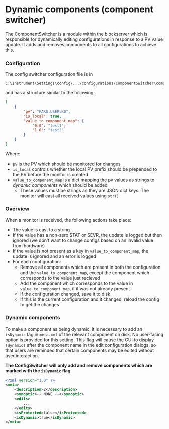 # Dynamic components (component switcher)

The ComponentSwitcher is a module within the blockserver which is responsible for dynamically editing configurations in response to a PV value update. It adds and removes components to all configurations to achieve this.

### Configuration

The config switcher configuration file is in 
```
C:\Instrument\Settings\config\...\configurations\ComponentSwitcher\component_switcher.json
```

and has a structure similar to the following:

```json
[
    {
        "pv": "PARS:USER:R0",
        "is_local": true,
        "value_to_component_map": {
            "0.0": "test1",
            "1.0": "test2"
        }
    }
]
```

Where:
- `pv` is the PV which should be monitored for changes
- `is_local` controls whether the local PV prefix should be prepended to the PV before the monitor is created
- `value_to_component_map` is a dict mapping the pv values as strings to *dynamic components* which should be added
  * These values must be strings as they are JSON dict keys. The monitor will cast all received values using `str()`

### Overview

When a monitor is received, the following actions take place:
- The value is cast to a string
- If the value has a non-zero STAT or SEVR, the update is logged but then ignored (we don't want to change configs based on an invalid value from hardware)
- If the value is not present as a key in `value_to_component_map`, the update is ignored and an error is logged
- For each configuration:
  * Remove all components which are present in both the configuration and the `value_to_component_map`, except the component which corresponds to the value just recieved
  * Add the component which corresponds to the value in `value_to_component_map`, if it was not already present
  * If the configuration changed, save it to disk
  * If this is the current configuration and it changed, reload the config to get the changes

### Dynamic components

To make a component as being dynamic, it is necessary to add an `isDynamic` tag in `meta.xml` of the relevant component on disk. No user-facing option is provided for this setting. This flag will cause the GUI to display `(dynamic)` after the component name in the edit configuration dialogs, so that users are reminded that certain components may be edited without user interaction.

**The ConfigSwitcher will only add and remove components which are marked with the `isDynamic` flag.**

```xml
<?xml version="1.0" ?>
<meta>
	<description>2</description>
	<synoptic>-- NONE --</synoptic>
	<edits>
		...
	</edits>
	<isProtected>false</isProtected>
	<isDynamic>true</isDynamic>
</meta>
```
